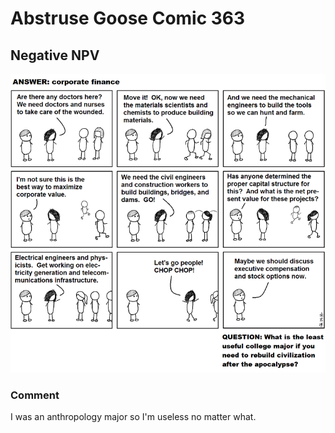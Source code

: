 # Abstruse Goose Comic 363
## Negative NPV

![image](cartoonists_however_will_be_in_great_demand.png)
### Comment
I was an anthropology major so I'm useless no matter what.

